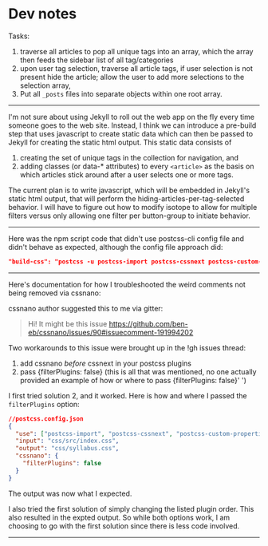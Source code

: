 # Dev notes

Tasks:
1. traverse all articles to pop all unique tags into an array, which the array then feeds the sidebar list of all tag/categories
2. upon user tag selection, traverse all article tags, if user selection is not present hide the article; allow the user to add more selections to the selection array,
3. Put all `_posts` files into separate objects within one root array.

---

I'm not sure about using Jekyll to roll out the web app on the fly every time someone goes to the web site. Instead, I think we can introduce a pre-build step that uses javascript to create static data which can then be passed to Jekyll for creating the static html output. This static data consists of
  1) creating the set of unique tags in the collection for navigation, and
  2) adding classes (or data-* attributes) to every `<article>` as the basis on which articles stick around after a user selects one or more tags.

The current plan is to write javascript, which will be embedded in Jekyll's static html output, that will perform the hiding-articles-per-tag-selected behavior. I will have to figure out how to modify isotope to allow for multiple filters versus only allowing one filter per button-group to initiate behavior.




---

Here was the npm script code that didn't use postcss-cli config file and didn't behave as expected, although the config file approach did:

```json
"build-css": "postcss -u postcss-import postcss-cssnext postcss-custom-properties postcss-custom-media -o css/syllabus.css css/src/index.css"
```


---

Here's documentation for how I troubleshooted the weird comments not being removed via cssnano:

cssnano author suggested this to me via gitter:

> Hi! It might be this issue https://github.com/ben-eb/cssnano/issues/90#issuecomment-191994202

Two workarounds to this issue were brought up in the !gh issues thread:
1. add cssnano _before_ cssnext in your postcss plugins
2. pass {filterPlugins: false} (this is all that was mentioned, no one actually provided an example of how or where to pass {filterPlugins: false}'  ')

I first tried solution 2, and it worked. Here is how and where I passed the `filterPlugins` option:


```json
//postcss.config.json
{
  "use": ["postcss-import", "postcss-cssnext", "postcss-custom-properties", "postcss-custom-media", "cssnano"],
  "input": "css/src/index.css",
  "output": "css/syllabus.css",
  "cssnano": {
    "filterPlugins": false
  }
}
```

The output was now what I expected.

I also tried the first solution of simply changing the listed plugin order. This also resulted in the expted output. So while both options work, I am choosing to go with the first solution since there is less code involved.


---

<!--
REFERENCES
- https://developer.mozilla.org/en-US/docs/Web/Guide/HTML/Using_data_attributes
-->
